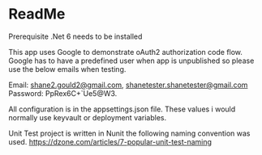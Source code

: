 # ReadMe

Prerequisite
  .Net 6 needs to be installed
  
This app uses Google to demonstrate oAuth2 authorization code flow. Google has to have a predefined user when app is unpublished so please use the below emails when testing.

Email: shane2.gould2@gmail.com,	shanetester.shanetester@gmail.com
Password: PpRex6C+`Ue5@W3.

All configuration is in the appsettings.json file. These values i would normally use keyvault or deployment variables.

Unit Test project is written in Nunit the following naming convention was used.
https://dzone.com/articles/7-popular-unit-test-naming

